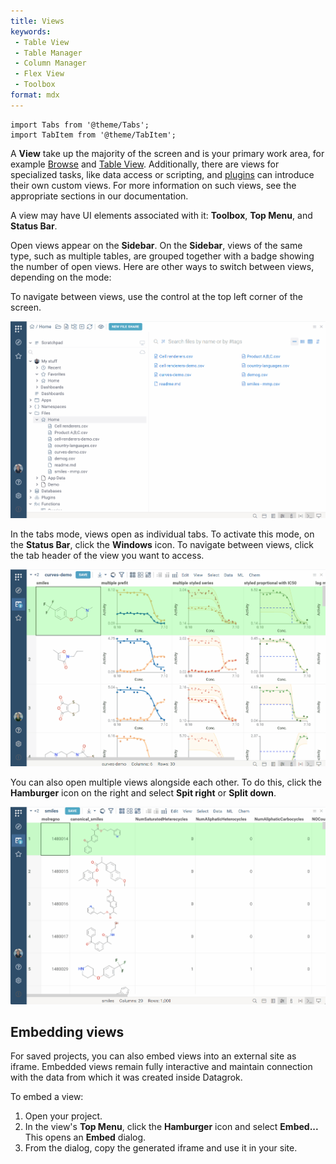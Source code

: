 ```yaml
---
title: Views
keywords:
 - Table View
 - Table Manager
 - Column Manager
 - Flex View
 - Toolbox
format: mdx
---
```


```mdx-code-block
import Tabs from '@theme/Tabs';
import TabItem from '@theme/TabItem';
```
A **View** take up the majority of the screen and is your primary work area, for example [Browse](#browse) and 
[Table View](#table-view). Additionally, there are views for specialized tasks, like data access or
scripting, and [plugins](../../plugins.md) can introduce their own custom
views. For more information on such views, see the appropriate sections in our
documentation.

A view may have UI elements associated with it: **Toolbox**, **Top Menu**, and **Status Bar**.

Open views appear on the **Sidebar**. On the **Sidebar**, views of the same
type, such as multiple tables, are grouped together with a badge showing the
number of open views. Here are other ways to switch between views, depending
on the mode:

<Tabs>
<TabItem value="default-mode" label="Default mode" default>

To navigate between views, use the control at the top left
corner of the screen. 

![](img/windows-mode-navigation.gif)

</TabItem>
<TabItem value="tabs-mode" label="Tabs mode">

In the tabs mode, views open as individual tabs. To activate this mode, on the
**Status Bar**, click the **Windows** icon. To navigate between views, click the tab header of the view you want to access.
 
![](img/tabs-mode-navigation.gif) <!--Update gif following changes in the TopMenu (the Top Menu now is ot context driven and shows options like chem or bio. In addition, need to change the Windows Icon tooltip (now reads "Top Menu")-->

</TabItem>
</Tabs>

You can also open multiple views alongside each other. To do this, click the **Hamburger**
icon on the right and select **Spit right** or **Split down**.

![](img/view-splitting.gif)

## Embedding views

For saved projects, you can also embed views into an external site as
iframe. Embedded views remain fully interactive and maintain connection with the
data from which it was created inside Datagrok.

To embed a view: 

1. Open your project.
1. In the view's **Top Menu**, click the **Hamburger** icon and select **Embed...** This opens an **Embed** dialog.
1. From the dialog, copy the generated iframe and use it in your site.

